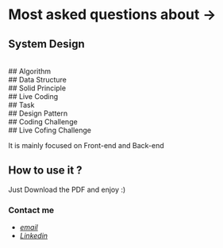 # Most asked questions about ->


## System Design
<br>
## Algorithm
<br>
## Data Structure
<br>
## Solid Principle
<br>
## Live Coding
<br>
## Task
<br>
## Design Pattern
<br>
## Coding Challenge
<br>
## Live Cofing Challenge


It is mainly focused on Front-end and Back-end

## How to use it ?
Just Download the PDF and enjoy :)





### Contact me

 * *[email](mailto:mrsoheibkiani@gmail.com)*
 * *[Linkedin](https://www.linkedin.com/in/soheibkiani/)*
